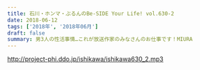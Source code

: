 ```yaml
---
title: 石川・ホンマ・ぶるんのBe-SIDE Your Life! vol.630-2
date: 2018-06-12
tags: ['2018年', '2018年06月']
draft: false
summary: 男3人の性活事情…これが放送作家のみなさんのお仕事です！MIURA
---
```


http://project-phi.ddo.jp/ishikawa/ishikawa630_2.mp3
